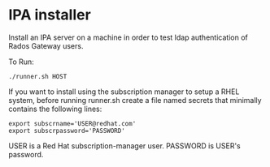 # IPA installer

Install an IPA server on a machine in order to test ldap authentication of
Rados Gateway users.

To Run:
```
./runner.sh HOST
```

If you want to install using the subscription manager to setup a RHEL system, before running runner.sh create a file named secrets that minimally contains the following lines:

```
export subscrname='USER@redhat.com'
export subscrpassword='PASSWORD'
```

USER is a Red Hat subscription-manager user.
PASSWORD is USER's password.
